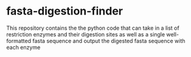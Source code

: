 # fasta-digestion-finder
This repository contains the the python code that can take in a list of restriction enzymes and their digestion sites as well as a single well-formatted fasta sequence and output the digested fasta sequence with each enzyme

